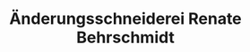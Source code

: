 ---
title: "Änderungsschneiderei Renate Behrschmidt"
url: /teuschnitz/aenderungsschneiderei-renate-behrschmidt/
shop: Schneiderei
---